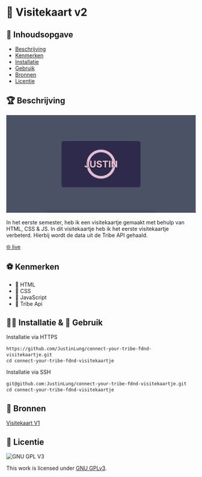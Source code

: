 # 🚀 Visitekaart v2
<!-- Geef je project een titel en schrijf in één zin wat het is -->

## 📄 Inhoudsopgave

- [Beschrijving](#beschrijving)
- [Kenmerken](#kenmerken)
- [Installatie](#installatie)
- [Gebruik](#gebruik)
- [Bronnen](#bronnen)
- [Licentie](#licentie)

## 🏆 Beschrijving
![Visual](https://github.com/JustinLung/connect-your-tribe-fdnd-visitekaartje/blob/main/docs/mockup.png?raw=true)

In het eerste semester, heb ik een visitekaartje gemaakt met behulp van HTML, CSS & JS. In dit visitekaartje heb ik het eerste visitekaartje verbeterd. Hierbij wordt de data uit de Tribe API gehaald.

[🌐 live](https://justinlung.student.fdnd.nl/)

## ⚽️ Kenmerken
<!-- Bij Kenmerken staat welke technieken zijn gebruikt en hoe. Wat is de HTML structuur? Wat zijn de belangrijkste dingen in CSS? Wat is er met Javascript gedaan en hoe? Misschien heb je een framwork of library gebruikt? -->
* 💚 HTML
* 🐢 CSS
* 🥝 JavaScript
* 🗿 Tribe Api

## 🏄‍♂️ Installatie & 🔋 Gebruik
Installatie via HTTPS  
```
https://github.com/JustinLung/connect-your-tribe-fdnd-visitekaartje.git
cd connect-your-tribe-fdnd-visitekaartje
```
Installatie via SSH
```
git@github.com:JustinLung/connect-your-tribe-fdnd-visitekaartje.git
cd connect-your-tribe-fdnd-visitekaartje
```

## 🦕 Bronnen
[Visitekaart V1](https://github.com/JustinLung/fdnd-visitekaartje-autonomous)

## 🗿 Licentie

![GNU GPL V3](https://www.gnu.org/graphics/gplv3-127x51.png)

This work is licensed under [GNU GPLv3](./LICENSE).
